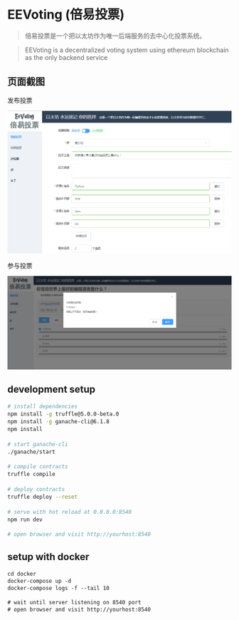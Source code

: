 # EEVoting (倍易投票)

> 倍易投票是一个把以太坊作为唯一后端服务的去中心化投票系统。

> EEVoting is a decentralized voting system using ethereum blockchain as the only backend service

## 页面截图

发布投票

![publish](./static/page_publish.png)

参与投票

![voting](./static/page_voting.png)

## development setup

``` bash
# install dependencies
npm install -g truffle@5.0.0-beta.0
npm install -g ganache-cli@6.1.8
npm install

# start ganache-cli
./ganache/start

# compile contracts
truffle compile

# deploy contracts
truffle deploy --reset

# serve with hot reload at 0.0.0.0:8540
npm run dev

# open browser and visit http://yourhost:8540
```

## setup with docker

```
cd docker
docker-compose up -d
docker-compose logs -f --tail 10

# wait until server listening on 8540 port
# open browser and visit http://yourhost:8540
```
